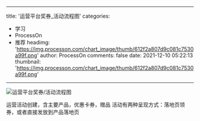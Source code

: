 
---
title: '运营平台奖券_活动流程图'
categories: 
 - 学习
 - ProcessOn
 - 推荐
headimg: 'https://img.processon.com/chart_image/thumb/612f2a807d9c081c7530a99f.png'
author: ProcessOn
comments: false
date: 2021-12-10 05:22:13
thumbnail: 'https://img.processon.com/chart_image/thumb/612f2a807d9c081c7530a99f.png'
---

<div>   
<img class="thumb" alt="运营平台奖券/活动流程图" src="https://img.processon.com/chart_image/thumb/612f2a807d9c081c7530a99f.png" referrerpolicy="no-referrer">
<p>运营活动创建，含主要产品，优惠卡券，赠品
活动有两种呈现方式：落地页领券，或者直接发放到产品落地页</p>  
</div>
            